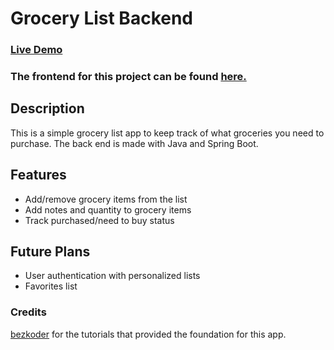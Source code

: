 # Grocery List Backend

### <a href="http://grocery.itsdits.com/">Live Demo</a> 

### The frontend for this project can be found <a href="http://github.com/trdillon/grocery-list-react">here.</a>

## Description
This is a simple grocery list app to keep track of what groceries you need to purchase.
The back end is made with Java and Spring Boot.

## Features
* Add/remove grocery items from the list
* Add notes and quantity to grocery items
* Track purchased/need to buy status

## Future Plans
* User authentication with personalized lists
* Favorites list

### Credits
<a href="https://bezkoder.com/">bezkoder</a> for the tutorials that provided the foundation for this app.
